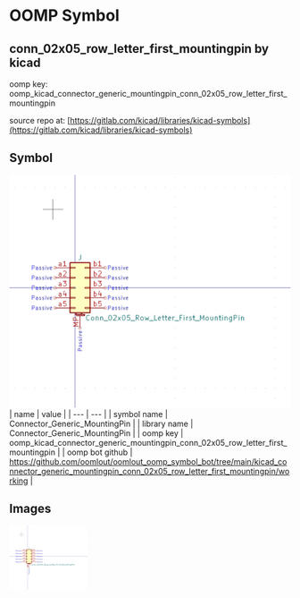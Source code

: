 # OOMP Symbol  
## conn_02x05_row_letter_first_mountingpin  by kicad  
  
oomp key: oomp_kicad_connector_generic_mountingpin_conn_02x05_row_letter_first_mountingpin  
  
source repo at: [https://gitlab.com/kicad/libraries/kicad-symbols](https://gitlab.com/kicad/libraries/kicad-symbols)  
## Symbol  
  
[![working.png](working_600.png)](working.png)  
| name | value | 
| --- | --- | 
| symbol name | Connector_Generic_MountingPin | 
| library name | Connector_Generic_MountingPin | 
| oomp key | oomp_kicad_connector_generic_mountingpin_conn_02x05_row_letter_first_mountingpin | 
| oomp bot github | https://github.com/oomlout/oomlout_oomp_symbol_bot/tree/main/kicad_connector_generic_mountingpin_conn_02x05_row_letter_first_mountingpin/working | 
## Images  
  
[![working.png](working_140.png)](working.png)  
